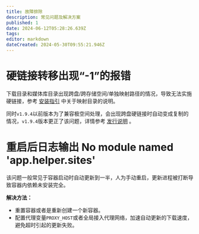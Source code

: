 ```yaml
---
title: 故障排除
description: 常见问题及解决方案
published: 1
date: 2024-06-12T05:28:26.639Z
tags: 
editor: markdown
dateCreated: 2024-05-30T09:55:21.946Z
---
```


# 硬链接转移出现“-1”的报错
下载目录和媒体库目录出现跨盘/跨存储空间/单独映射路径的情况，导致无法实施硬链接，参考 [安装指引](/install) 中关于映射目录的说明。

同时`v1.9.4`以前版本为了兼容极空间处理，会出现跨盘硬链接时自动变成复制的情况，`v1.9.4`版本更正了该问题，详情参考 [发行说明](/release) 。


# 重启后日志输出 No module named 'app.helper.sites'
该问题一般常见于容器启动时自动更新到一半，人为手动重启，更新进程被打断导致容器内依赖未安装完全。

**解决方法：**

- 重置容器或者是重新创建一个新容器。
- 配置代理变量`PROXY_HOST`或者全局接入代理网络，加速自动更新的下载速度，避免超时引起的更新失败。